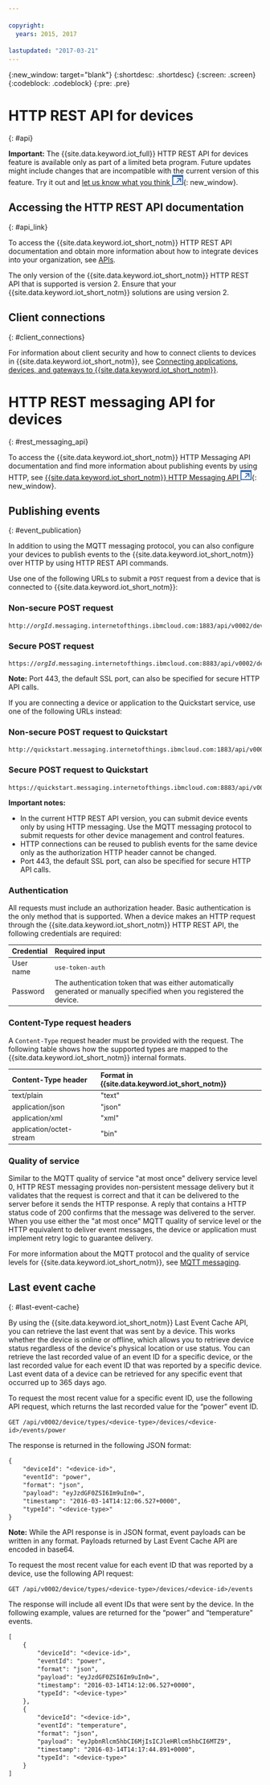 ```yaml
---

copyright:
  years: 2015, 2017

lastupdated: "2017-03-21"
---
```


{:new_window: target="blank"}
{:shortdesc: .shortdesc}
{:screen: .screen}
{:codeblock: .codeblock}
{:pre: .pre}

# HTTP REST API for devices
{: #api}

**Important:** The {{site.data.keyword.iot_full}} HTTP REST API for devices feature is available only as part of a limited beta program. Future updates might include changes that are incompatible with the current version of this feature. Try it out and [let us know what you think ![External link icon](../../../icons/launch-glyph.svg "External link icon")](https://developer.ibm.com/answers/smart-spaces/17/internet-of-things.html){: new_window}.

## Accessing the HTTP REST API documentation
{: #api_link}

To access the {{site.data.keyword.iot_short_notm}} HTTP REST API documentation and obtain more information about how to integrate devices into your organization, see [APIs](../reference/api.html).

The only version of the {{site.data.keyword.iot_short_notm}} HTTP REST API that is supported is version 2. Ensure that your {{site.data.keyword.iot_short_notm}} solutions are using version 2.

## Client connections
{: #client_connections}

For information about client security and how to connect clients to devices in {{site.data.keyword.iot_short_notm}}, see [Connecting applications, devices, and gateways to {{site.data.keyword.iot_short_notm}}](../reference/security/connect_devices_apps_gw.html).

# HTTP REST messaging API for devices
{: #rest_messaging_api}

To access the {{site.data.keyword.iot_short_notm}} HTTP Messaging API documentation and find more information about publishing events by using HTTP, see [{{site.data.keyword.iot_short_notm}} HTTP Messaging API ![External link icon](../../../icons/launch-glyph.svg)](https://docs.internetofthings.ibmcloud.com/apis/swagger/v0002/http-messaging.html){: new_window}.

## Publishing events
{: #event_publication}

In addition to using the MQTT messaging protocol, you can also configure your devices to publish events to the {{site.data.keyword.iot_short_notm}} over HTTP by using HTTP REST API commands.

Use one of the following URLs to submit a ``POST`` request from a device that is connected to {{site.data.keyword.iot_short_notm}}:

### Non-secure POST request
<pre class="pre"><code class="hljs">http://<var class="keyword varname">orgId</var>.messaging.internetofthings.ibmcloud.com:1883/api/v0002/device/types/<var class="keyword varname">typeId</var>/devices/<var class="keyword varname">deviceId</var>/events/<var class="keyword varname">eventId</var></code></pre>

### Secure POST request

<pre class="pre"><code class="hljs">https://<var class="keyword varname">orgId</var>.messaging.internetofthings.ibmcloud.com:8883/api/v0002/device/types/<var class="keyword varname">typeId</var>/devices/<var class="keyword varname">deviceId</var>/events/<var class="keyword varname">eventId</var></code></pre>

**Note:** Port 443, the default SSL port, can also be specified for secure HTTP API calls.

If you are connecting a device or application to the Quickstart service, use one of the following URLs instead:

### Non-secure POST request to Quickstart
<pre class="pre"><code class="hljs">http://quickstart.messaging.internetofthings.ibmcloud.com:1883/api/v0002/device/types/<var class="keyword varname">typeId</var>/devices/<var class="keyword varname">deviceId</var>/events/<var class="keyword varname">eventId</var></code></pre>

### Secure POST request to Quickstart
<pre class="pre"><code class="hljs">https://quickstart.messaging.internetofthings.ibmcloud.com:8883/api/v0002/device/types/<var class="keyword varname">typeId</var>/devices/<var class="keyword varname">deviceId</var>/events/<var class="keyword varname">eventId</var></code></pre>

**Important notes:**
- In the current HTTP REST API version, you can submit device events only by using HTTP messaging. Use the MQTT messaging protocol to submit requests for other device management and control features.
- HTTP connections can be reused to publish events for the same device only as the authorization HTTP header cannot be changed.
- Port 443, the default SSL port, can also be specified for secure HTTP API calls.

### Authentication

All requests must include an authorization header. Basic authentication is the only method that is supported. When a device makes an HTTP request through the {{site.data.keyword.iot_short_notm}} HTTP REST API, the following credentials are required:

|Credential|Required input|
|:---|:---|
|User name|`use-token-auth`
|Password| The authentication token that was either automatically generated or manually specified when you registered the device.


### Content-Type request headers

A `Content-Type` request header must be provided with the request. The following table shows how the supported types are mapped to the {{site.data.keyword.iot_short_notm}} internal formats.

|Content-Type header|Format in {{site.data.keyword.iot_short_notm}}|
|:---|:---|
|text/plain|"text"
|application/json| "json"
|application/xml | "xml"
|application/octet-stream|"bin"

### Quality of service

Similar to the MQTT quality of service "at most once" delivery service level 0, HTTP REST messaging provides non-persistent message delivery but it validates that the request is correct and that it can be delivered to the server before it sends the HTTP response. A reply that contains a HTTP status code of 200 confirms that the message was delivered to the server. When you use either the "at most once" MQTT quality of service level or the HTTP equivalent to deliver event messages, the device or application must implement retry logic to guarantee delivery.

For more information about the MQTT protocol and the quality of service levels for {{site.data.keyword.iot_short_notm}}, see [MQTT messaging](../reference/mqtt/index.html).

## Last event cache
{: #last-event-cache}

By using the {{site.data.keyword.iot_short_notm}} Last Event Cache API, you can retrieve the last event that was sent by a device. This works whether the device is online or offline, which allows you to retrieve device status regardless of the device's physical location or use status. You can retrieve the last recorded value of an event ID for a specific device, or the last recorded value for each event ID that was reported by a specific device. Last event data of a device can be retrieved for any specific event that occurred up to 365 days ago.

To request the most recent value for a specific event ID, use the following API request, which returns the last recorded value for the “power” event ID.

```
GET /api/v0002/device/types/<device-type>/devices/<device-id>/events/power
```

The response is returned in the following JSON format:

```
{
    "deviceId": "<device-id>",
    "eventId": "power",
    "format": "json",
    "payload": "eyJzdGF0ZSI6Im9uIn0=",
    "timestamp": "2016-03-14T14:12:06.527+0000",
    "typeId": "<device-type>"
}
```

**Note:** While the API response is in JSON format, event payloads can be written in any format. Payloads returned by Last Event Cache API are encoded in base64.

To request the most recent value for each event ID that was reported by a device, use the following API request:

```
GET /api/v0002/device/types/<device-type>/devices/<device-id>/events
```

The response will include all event IDs that were sent by the device. In the following example, values are returned for the “power” and “temperature” events.

```
[
    {
        "deviceId": "<device-id>",
        "eventId": "power",
        "format": "json",
        "payload": "eyJzdGF0ZSI6Im9uIn0=",
        "timestamp": "2016-03-14T14:12:06.527+0000",
        "typeId": "<device-type>"
    },
    {
        "deviceId": "<device-id>",
        "eventId": "temperature",
        "format": "json",
        "payload": "eyJpbnRlcm5hbCI6MjIsICJleHRlcm5hbCI6MTZ9",
        "timestamp": "2016-03-14T14:17:44.891+0000",
        "typeId": "<device-type>"
    }
]
```
